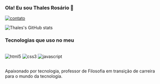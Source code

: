 ### Ola! Eu sou Thales Rosário  👋

[![contato](https://img.shields.io/badge/WhatsApp-25D366?style=for-the-badge&logo=whatsapp&logoColor=white)](5561993355818)

![Thales's GitHub stats](https://github-readme-stats.vercel.app/api?username=thalesbsb&show_icons=true&theme=dark)

### Tecnologias que uso no meu 

<div style="display":inline_block"><br/>
<img align="center" alt="html5" arc= "https://img.shields.io/badge/HTML5-E34F26?style=for-the-badge&logo=html5&logoColor=white"/>
<img align="center" alt="css3" arc= "https://img.shields.io/badge/CSS3-1572B6?style=for-the-badge&logo=css3&logoColor=white"/>
<img align="center" alt="javascript" arc= "https://img.shields.io/badge/JavaScript-F7DF1E?style=for-the-badge&logo=javascript&logoColor=black"/>
</div><br/>
                                                                                                                                              
Apaixonado por tecnologia, professor de Filosofia em transição de carreira para o mundo da tecnologia.
